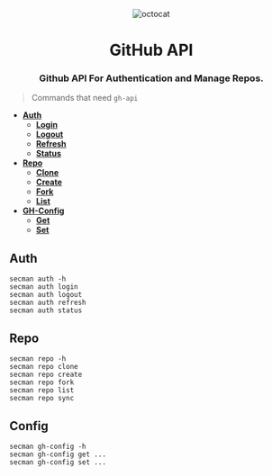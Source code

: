 <p align="center">
  <img alt="octocat" src="https://github.githubassets.com/images/icons/emoji/octocat.png" />
  <h1 align="center">GitHub API</h1>
  <h3 align="center">Github API For Authentication and Manage Repos.</h3>
</p>

> Commands that need `gh-api`

* [**Auth**](https://docs.secman.dev/guides/auth)
  - [**Login**](https://docs.secman.dev/guides/auth/login)
  - [**Logout**](https://docs.secman.dev/guides/auth/logout)
  - [**Refresh**](https://docs.secman.dev/guides/auth/refresh)
  - [**Status**](https://docs.secman.dev/guides/auth/status)
* [**Repo**](https://docs.secman.dev/guides/repo)
  - [**Clone**](https://docs.secman.dev/guides/repo/clone)
  - [**Create**](https://docs.secman.dev/guides/repo/create)
  - [**Fork**](https://docs.secman.dev/guides/repo/fork)
  - [**List**](https://docs.secman.dev/guides/repo/list)
* [**GH-Config**](https://docs.secman.dev/guides/gh-config)
  - [**Get**](https://docs.secman.dev/guides/gh-config/get)
  - [**Set**](https://docs.secman.dev/guides/gh-config/set)

## Auth

```
secman auth -h
secman auth login
secman auth logout
secman auth refresh
secman auth status
```

## Repo

```
secman repo -h
secman repo clone
secman repo create
secman repo fork
secman repo list
secman repo sync
```

## Config

```
secman gh-config -h
secman gh-config get ...
secman gh-config set ...
```
